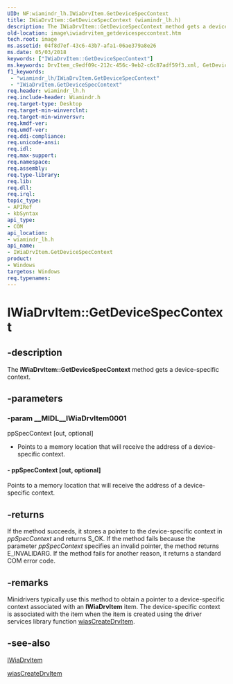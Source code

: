 ```yaml
---
UID: NF:wiamindr_lh.IWiaDrvItem.GetDeviceSpecContext
title: IWiaDrvItem::GetDeviceSpecContext (wiamindr_lh.h)
description: The IWiaDrvItem::GetDeviceSpecContext method gets a device-specific context.
old-location: image\iwiadrvitem_getdevicespeccontext.htm
tech.root: image
ms.assetid: 04f8d7ef-43c6-43b7-afa1-06ae379a8e26
ms.date: 05/03/2018
keywords: ["IWiaDrvItem::GetDeviceSpecContext"]
ms.keywords: DrvItem_c9edf09c-212c-456c-9eb2-c6c87adf59f3.xml, GetDeviceSpecContext, GetDeviceSpecContext method [Imaging Devices], GetDeviceSpecContext method [Imaging Devices],IWiaDrvItem interface, IWiaDrvItem interface [Imaging Devices],GetDeviceSpecContext method, IWiaDrvItem.GetDeviceSpecContext, IWiaDrvItem::GetDeviceSpecContext, image.iwiadrvitem_getdevicespeccontext, wiamindr_lh/IWiaDrvItem::GetDeviceSpecContext
f1_keywords:
 - "wiamindr_lh/IWiaDrvItem.GetDeviceSpecContext"
 - "IWiaDrvItem.GetDeviceSpecContext"
req.header: wiamindr_lh.h
req.include-header: Wiamindr.h
req.target-type: Desktop
req.target-min-winverclnt:
req.target-min-winversvr: 
req.kmdf-ver: 
req.umdf-ver: 
req.ddi-compliance: 
req.unicode-ansi: 
req.idl: 
req.max-support: 
req.namespace: 
req.assembly: 
req.type-library: 
req.lib: 
req.dll: 
req.irql: 
topic_type:
- APIRef
- kbSyntax
api_type:
- COM
api_location:
- wiamindr_lh.h
api_name:
- IWiaDrvItem.GetDeviceSpecContext
product:
- Windows
targetos: Windows
req.typenames: 
---
```


# IWiaDrvItem::GetDeviceSpecContext

## -description

The **IWiaDrvItem::GetDeviceSpecContext** method gets a device-specific context.

## -parameters

### -param __MIDL__IWiaDrvItem0001

ppSpecContext [out, optional]

- Points to a memory location that will receive the address of a device-specific context.

#### - ppSpecContext [out, optional]

Points to a memory location that will receive the address of a device-specific context.

## -returns

If the method succeeds, it stores a pointer to the device-specific context in *ppSpecContext* and returns S_OK. If the method fails because the parameter *ppSpecContext* specifies an invalid pointer, the method returns E_INVALIDARG. If the method fails for another reason, it returns a standard COM error code.

## -remarks

Minidrivers typically use this method to obtain a pointer to a device-specific context associated with an **IWiaDrvItem** item. The device-specific context is associated with the item when the item is created using the driver services library function [wiasCreateDrvItem](https://docs.microsoft.com/windows-hardware/drivers/ddi/wiamdef/nf-wiamdef-wiascreatedrvitem).

## -see-also

[IWiaDrvItem](https://docs.microsoft.com/windows-hardware/drivers/ddi/wiamindr_lh/nn-wiamindr_lh-iwiadrvitem)

[wiasCreateDrvItem](https://docs.microsoft.com/windows-hardware/drivers/ddi/wiamdef/nf-wiamdef-wiascreatedrvitem)
